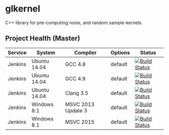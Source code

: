 # glkernel
C++ library for pre-computing noise, and random sample-kernels.

## Project Health (Master)

| Service | System | Compiler | Options | Status |
| ------- | ------ | -------- | ------- | ------ |
| Jenkins | Ubuntu 14.04 | GCC 4.8 | default | [![Build Status](http://jenkins.hpi3d.de/buildStatus/icon?job=glkernel-linux-gcc4.8&style=plastic)](http://jenkins.hpi3d.de/job/glkernel-linux-gcc4.8)|
| Jenkins | Ubuntu 14.04 | GCC 4.9 | default | [![Build Status](http://jenkins.hpi3d.de/buildStatus/icon?job=glkernel-linux-gcc4.9&style=plastic)](http://jenkins.hpi3d.de/job/glkernel-linux-gcc4.9)|
| Jenkins | Ubuntu 14.04 | Clang 3.5 | default | [![Build Status](http://jenkins.hpi3d.de/buildStatus/icon?job=glkernel-linux-clang3.5&style=plastic)](http://jenkins.hpi3d.de/job/glkernel-linux-clang3.5) |
| Jenkins | Windows 8.1 | MSVC 2013 Update 3 | default | [![Build Status](http://jenkins.hpi3d.de/buildStatus/icon?job=glkernel-windows-msvc2013&style=plastic)](http://jenkins.hpi3d.de/job/glkernel-windows-msvc2013) |
| Jenkins | Windows 8.1 | MSVC 2015 | default | [![Build Status](http://jenkins.hpi3d.de/buildStatus/icon?job=glkernel-windows-msvc2015&style=plastic)](http://jenkins.hpi3d.de/job/glkernel-windows-msvc2015) |
